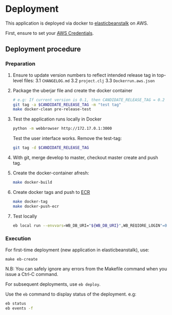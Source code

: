 # Deployment

This application is deployed via docker to [elasticbeanstalk][1] on AWS.

First, ensure to set your [AWS Credentials][2].

## Deployment procedure

### Preparation

1. Ensure to update version numbers to reflect intended release tag in
   top-level files:
   3.1 `CHANGELOG.md`
   3.2 `project.clj`
   3.3 `Dockerrun.aws.json`
2. Package the uberjar file and create the docker container
   ```bash
   # e.g: If current version is 0.1, then CANDIDATE_RELEASE_TAG = 0.2
   git tag -a $CANDIDATE_RELEASE_TAG -m "test tag"
   make docker-clean pre-release-test
   ```
3. Test the application runs locally in Docker
   ```bash
   python -m webbrowser http://172.17.0.1:3000
   ```
   Test the user interface works.
   Remove the test-tag:
   ```bash
   git tag -d $CANDIDATE_RELEASE_TAG
   ```
4. With git, merge develop to master, checkout master create and push tag.
5. Create the docker-container afresh:
   ```bash
   make docker-build
   ```
6. Create docker tags and push to [ECR][3]

   ```bash
   make docker-tag
   make docker-push-ecr
   ```
7. Test locally
   ```bash
   eb local run --envvars=WB_DB_URI="${WB_DB_URI}",WB_REQIORE_LOGIN"=0"

### Execution

For first-time deployment (new application in elasticbeanstalk), use:

```make eb-create```

N.B: You can safely ignore any errors from the Makefile command when you
issue a Ctrl-C command.

For subsequent deployments, use `eb deploy`.

Use the `eb` command to display status of the deployment.
e.g:

```bash
eb status
eb events -f
```

[1]: https://aws.amazon.com/elasticbeanstalk/
[2]: https://github.com/WormBase/wormbase-architecture/wiki/AWS-Credentials
[3]: https://aws.amazon.com/ecr/
